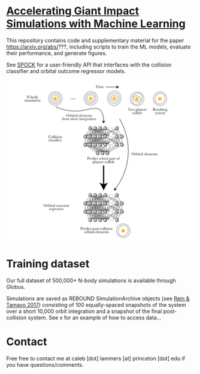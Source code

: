 # [Accelerating Giant Impact Simulations with Machine Learning](https://arxiv.org/abs/???)
This repository contains code and supplementary material for the paper https://arxiv.org/abs/???, including scripts to train the ML models, evaluate their performance, and generate figures.

See [SPOCK](https://github.com/dtamayo/spock) for a user-friendly API that interfaces with the collision classifier and orbital outcome regressor models.

![](model_diagram.png)

# Training dataset
Our full dataset of 500,000+ N-body simulations is available through Globus.

Simulations are saved as REBOUND SimulationArchive objects (see [Rein & Tamayo 2017](https://arxiv.org/abs/1701.07423)) consisting of 100 equally-spaced snapshots of the system over a short 10,000 orbit integration and a snapshot of the final post-collision system. See x for an example of how to access data...

# Contact
Free free to contact me at caleb [dot] lammers [at] princeton [dot] edu if you have questions/comments.